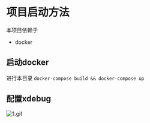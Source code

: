 # 项目启动方法
本项目依赖于
* docker

## 启动docker
进行本目录
`docker-compose build && docker-compose up`

## 配置xdebug
![1.gif](1.gif)
